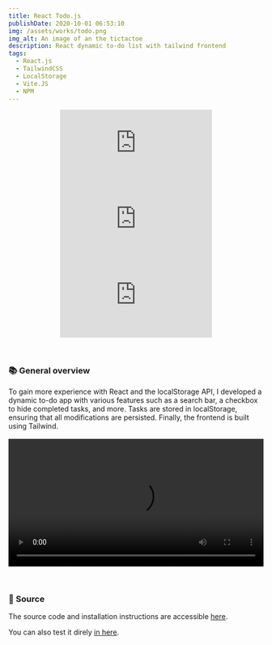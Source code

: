 ```yaml
---
title: React Todo.js 
publishDate: 2020-10-01 06:53:10
img: /assets/works/todo.png
img_alt: An image of an the tictactoe
description: React dynamic to-do list with tailwind frontend
tags:
  - React.js
  - TailwindCSS
  - LocalStorage
  - Vite.JS
  - NPM
---
```

<div align="center">
   

![GitHub top language](https://img.shields.io/github/languages/top/NullBrunk/Todo.js?style=for-the-badge)
![GitHub commit activity](https://img.shields.io/github/commit-activity/m/NullBrunk/Todo.js?style=for-the-badge)
![repo size](https://img.shields.io/github/repo-size/NullBrunk/Todo.js?style=for-the-badge)

</div>
<br>

### 📚 General overview

To gain more experience with React and the localStorage API, I developed a dynamic to-do app with various features such as a search bar, a checkbox to hide completed tasks, and more. Tasks are stored in localStorage, ensuring that all modifications are persisted. Finally, the frontend is built using Tailwind.
<br><br>
<video controls style="width: 100%;">
  <source src="https://github.com/NullBrunk/Todo.js/assets/125673909/7cad5568-015f-4513-b549-e5904830fbcc" type="video/mp4" />
</video>

<br>

### 📂 Source
The source code and installation instructions are accessible <a href="https://github.com/NullBrunk/Todo.js" target="_blank">here</a>.

You can also test it direly <a href="https://react-todo-0.netlify.app" target="_blank">in here</a>.


